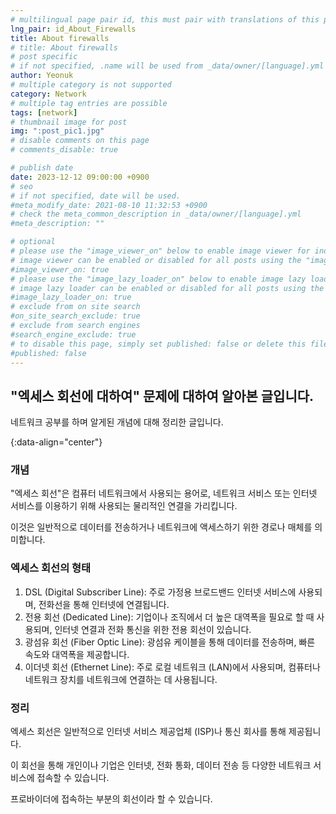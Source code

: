 ```yaml
---
# multilingual page pair id, this must pair with translations of this page. (This name must be unique)
lng_pair: id_About_Firewalls
title: About firewalls
# title: About firewalls
# post specific
# if not specified, .name will be used from _data/owner/[language].yml
author: Yeonuk
# multiple category is not supported
category: Network
# multiple tag entries are possible
tags: [network]
# thumbnail image for post
img: ":post_pic1.jpg"
# disable comments on this page
# comments_disable: true

# publish date
date: 2023-12-12 09:00:00 +0900
# seo
# if not specified, date will be used.
#meta_modify_date: 2021-08-10 11:32:53 +0900
# check the meta_common_description in _data/owner/[language].yml
#meta_description: ""

# optional
# please use the "image_viewer_on" below to enable image viewer for individual pages or posts (_posts/ or [language]/_posts folders).
# image viewer can be enabled or disabled for all posts using the "image_viewer_posts: true" setting in _data/conf/main.yml.
#image_viewer_on: true
# please use the "image_lazy_loader_on" below to enable image lazy loader for individual pages or posts (_posts/ or [language]/_posts folders).
# image lazy loader can be enabled or disabled for all posts using the "image_lazy_loader_posts: true" setting in _data/conf/main.yml.
#image_lazy_loader_on: true
# exclude from on site search
#on_site_search_exclude: true
# exclude from search engines
#search_engine_exclude: true
# to disable this page, simply set published: false or delete this file
#published: false
---
```


<!-- outline-start -->

## "엑세스 회선에 대하여" 문제에 대하여 알아본 글입니다.

네트워크 공부를 하며 알게된 개념에 대해 정리한 글입니다.

{:data-align="center"}

<!-- outline-end -->

### 개념

"엑세스 회선"은 컴퓨터 네트워크에서 사용되는 용어로, 네트워크 서비스 또는 인터넷 서비스를 이용하기 위해 사용되는 물리적인 연결을 가리킵니다.

이것은 일반적으로 데이터를 전송하거나 네트워크에 액세스하기 위한 경로나 매체를 의미합니다.

### 엑세스 회선의 형태

1. DSL (Digital Subscriber Line): 주로 가정용 브로드밴드 인터넷 서비스에 사용되며, 전화선을 통해 인터넷에 연결됩니다.
2. 전용 회선 (Dedicated Line): 기업이나 조직에서 더 높은 대역폭을 필요로 할 때 사용되며, 인터넷 연결과 전화 통신을 위한 전용 회선이 있습니다.
3. 광섬유 회선 (Fiber Optic Line): 광섬유 케이블을 통해 데이터를 전송하며, 빠른 속도와 대역폭을 제공합니다.
4. 이더넷 회선 (Ethernet Line): 주로 로컬 네트워크 (LAN)에서 사용되며, 컴퓨터나 네트워크 장치를 네트워크에 연결하는 데 사용됩니다.

### 정리

엑세스 회선은 일반적으로 인터넷 서비스 제공업체 (ISP)나 통신 회사를 통해 제공됩니다.

이 회선을 통해 개인이나 기업은 인터넷, 전화 통화, 데이터 전송 등 다양한 네트워크 서비스에 접속할 수 있습니다.

프로바이더에 접속하는 부분의 회선이라 할 수 있습니다.
